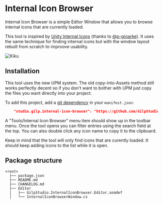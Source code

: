 # Internal Icon Browser

Internal Icon Browser is a simple Editor Window that allows you to browse internal icons that are currently loaded.

This tool is inspired by [Unity Internal Icons][1] (thanks to [@p-groarke][2]). It uses the same technique for finding internal icons but with the window layout rebuilt from scratch to improove usability.

![Kiku](Documentation/Window.jpg)

## Installation

This tool uses the new UPM system. The old copy-into-Assets method still works
perfectly decent so if you don't want to bother with UPM just copy the files you want
directly into your project.

To add this project, add a [git dependency][3] in your `manifest.json`:

```json
    "studio.gilp.internal-icon-browser": "https://github.com/GilpStudio/unity-internal-icon-browser.git",
```

A "Tools/Internal Icon Browser" menu item should show up in the toolbar menu. Once the tool opens you can
filter entries using the search field at the top. You can also double click any icon name to copy it to the clipboard.

Keep in mind that the tool will only find icons that are curently loaded. It should keep adding icons to the list while it is open.

[1]: https://assetstore.unity.com/packages/tools/utilities/unity-internal-icons-70496
[2]: https://github.com/p-groarke
[3]: https://docs.unity3d.com/Manual/upm-git.html
## Package structure

```none
<root>
  ├── package.json
  ├── README.md
  ├── CHANGELOG.md
  ├── Editor
  │   ├── GilpStudio.InternalIconBrowser.Editor.asmdef
  │   └── InternalIconBrowserWindow.cs
```
